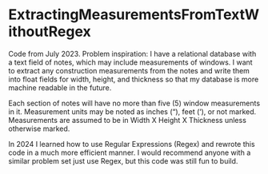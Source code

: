 # ExtractingMeasurementsFromTextWithoutRegex
Code from July 2023.
Problem inspiration: I have a relational database with a text field of notes, which may include measurements of windows. I want to extract any construction measurements from the notes and write them into float fields for width, height, and thickness so that my database is more machine readable in the future.

Each section of notes will have no more than five (5) window measurements in it. Measurement units may be noted as inches (“), feet (‘), or not marked. Measurements are assumed to be in Width X Height X Thickness unless otherwise marked. 

In 2024 I learned how to use Regular Expressions (Regex) and rewrote this code in a much more efficient manner. I would recommend anyone with a similar problem set just use Regex, but this code was still fun to build.
